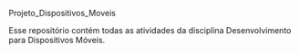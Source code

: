 Projeto_Dispositivos_Moveis

Esse repositório contém todas as atividades da disciplina Desenvolvimento para Dispositivos Móveis.
